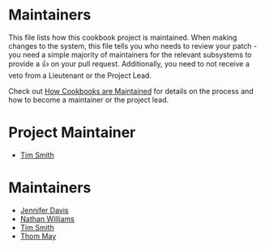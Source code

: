 <!-- This is a generated file. Please do not edit directly -->

# Maintainers
This file lists how this cookbook project is maintained. When making changes to the system, this
file tells you who needs to review your patch - you need a simple majority of maintainers
for the relevant subsystems to provide a :+1: on your pull request. Additionally, you need
to not receive a veto from a Lieutenant or the Project Lead.

Check out [How Cookbooks are Maintained](https://github.com/chef-cookbooks/community_cookbook_documentation/blob/master/CONTRIBUTING.MD)
for details on the process and how to become a maintainer or the project lead.

# Project Maintainer
* [Tim Smith](https://github.com/tas50)

# Maintainers
* [Jennifer Davis](https://github.com/sigje)
* [Nathan Williams](https://github.com/nathwill)
* [Tim Smith](https://github.com/tas50)
* [Thom May](https://github.com/thommay)
